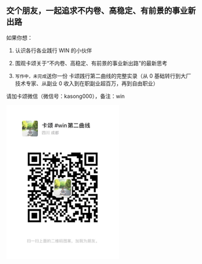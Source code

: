 ## 交个朋友，一起追求不内卷、高稳定、有前景的事业新出路

如果你想：

1. 认识各行各业践行 WIN 的小伙伴

2. 围观卡颂关于“不内卷、高稳定、有前景的事业新出路”的最新思考

3. `写作中，未完成`送你一份 卡颂践行第二曲线的完整实录（从 0 基础转行到大厂技术专家、从副业 0 收入到在职副业超百万，再到自由职业）

请加卡颂微信（微信号：kasong000），备注：win

<img src="/imgs/kasong.png" title="kasong" width="300"/>
